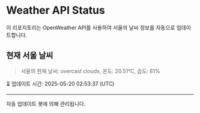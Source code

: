 
# Weather API Status

이 리포지토리는 OpenWeather API를 사용하여 서울의 날씨 정보를 자동으로 업데이트합니다.

## 현재 서울 날씨
> 서울의 현재 날씨: overcast clouds, 온도: 20.51°C, 습도: 81%

⏳ 업데이트 시간: 2025-05-20 02:53:37 (UTC)

---
자동 업데이트 봇에 의해 관리됩니다.
